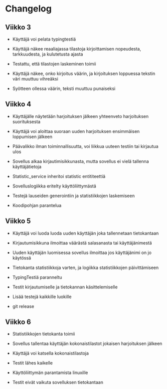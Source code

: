 # Changelog

## Viikko 3

- Käyttäjä voi pelata typingtestiä

- Käyttäjä näkee reaaliajassa tilastoja kirjoittamisen nopeudesta, tarkkuudesta, ja kulutetusta ajasta

- Testattu, että tilastojen laskeminen toimii

- Käyttäjä näkee, onko kirjoitus väärin, ja kirjoituksen loppuessa tekstin väri muuttuu vihreäksi

- Syötteen ollessa väärin, teksti muuttuu punaiseksi

## Viikko 4 

- Käyttäjälle näytetään harjoituksen jälkeen yhteenveto harjoituksen suorituksesta

- Käyttäjä voi aloittaa suoraan uuden harjoituksen ensimmäisen loppumisen jälkeen

- Päävalikko ilman toiminnallisuutta, voi liikkua uuteen testiin tai kirjautua ulos

- Sovellus alkaa kirjautimisikkunasta, mutta sovellus ei vielä tallenna käyttäjätietoja

- Statistic_service inheritoi statistic entititeettiä 

- Sovelluslogiikka eritelty käyttöliittymästä

- Testejä lauseiden generointiin ja statistiikkojen laskemiseen

- Koodipohjan parantelua

## Viikko 5

- Käyttäjä voi luoda luoda uuden käyttäjän joka tallennetaan tietokantaan

- Kirjautumisikkuna ilmoittaa väärästä salasanasta tai käyttäjänimestä

- Uuden käyttäjän luomisessa sovellus ilmoittaa jos käyttäjänimi on jo käytössä

- Tietokanta statistiikkoja varten, ja logiikka statistiikkojen päivittämiseen

- TypingTestiä paranneltu

- Testit kirjautumiselle ja tietokannan käsittelemiselle

- Lisää testejä kaikkille luokille

- git release

## Viikko 6

- Statistiikkojen tietokanta toimii

- Sovellus tallentaa käyttäjän kokonaistilastot jokaisen harjoituksen jälkeen

- Käyttäjä voi katsella kokonaistilastoja 

- Testit lähes kaikelle

- Käyttöliittymän parantamista linuxille

- Testit eivät vaikuta sovelluksen tietokantaan
